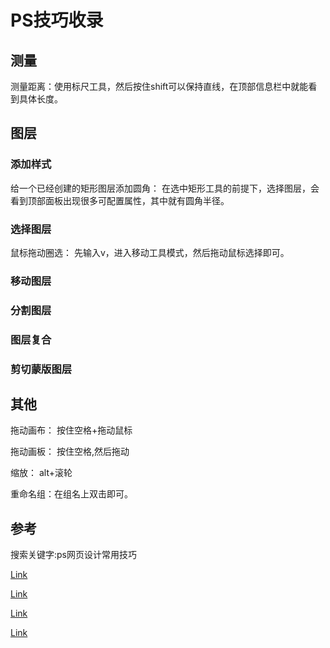 # PS技巧收录

## 测量

测量距离：使用标尺工具，然后按住shift可以保持直线，在顶部信息栏中就能看到具体长度。

## 图层

### 添加样式

给一个已经创建的矩形图层添加圆角：
在选中矩形工具的前提下，选择图层，会看到顶部面板出现很多可配置属性，其中就有圆角半径。

### 选择图层

鼠标拖动圈选： 先输入v，进入移动工具模式，然后拖动鼠标选择即可。

### 移动图层

### 分割图层

### 图层复合

### 剪切蒙版图层


## 其他

拖动画布： 按住空格+拖动鼠标

拖动画板： 按住空格,然后拖动

缩放： alt+滚轮

重命名组：在组名上双击即可。

## 参考

搜索关键字:ps网页设计常用技巧

[Link](https://www.xinnet.com/knowledge/2142339955.html)

[Link](https://www.uisdc.com/7-useful-advanced-photoshop-skills)

[Link](https://www.uisdc.com/120-photoshop-tips-1)

[Link](https://www.uisdc.com/120-photoshop-tips-2)

